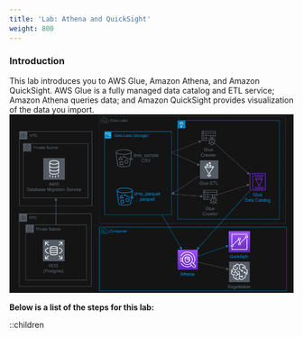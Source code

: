 ```yaml
---
title: 'Lab: Athena and QuickSight'
weight: 800
---
```


### Introduction

This lab introduces you to AWS Glue, Amazon Athena, and Amazon QuickSight. AWS Glue is a fully managed data catalog and ETL service; Amazon Athena queries data; and Amazon QuickSight provides visualization of the data you import.
![](/static/800/images/1.png)

**Below is a list of the steps for this lab:**

::children